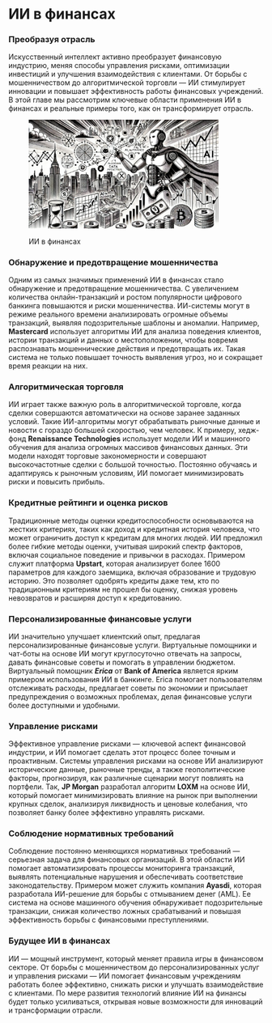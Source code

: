 # ИИ в финансах

### Преобразуя отрасль

Искусственный интеллект активно преобразует финансовую индустрию, меняя способы управления рисками, оптимизации инвестиций и улучшения взаимодействия с клиентами. От борьбы с мошенничеством до алгоритмической торговли — ИИ стимулирует инновации и повышает эффективность работы финансовых учреждений. В этой главе мы рассмотрим ключевые области применения ИИ в финансах и реальные примеры того, как он трансформирует отрасль.

<div align="left">

<figure><img src="../../.gitbook/assets/image (1) (1) (1) (1) (1) (1) (1) (1) (1) (1).png" alt="" width="375"><figcaption><p>ИИ в финансах</p></figcaption></figure>

</div>

### Обнаружение и предотвращение мошенничества

Одним из самых значимых применений ИИ в финансах стало обнаружение и предотвращение мошенничества. С увеличением количества онлайн-транзакций и ростом популярности цифрового банкинга повышаются и риски мошенничества. ИИ-системы могут в режиме реального времени анализировать огромные объемы транзакций, выявляя подозрительные шаблоны и аномалии. Например, **Mastercard** использует алгоритмы ИИ для анализа поведения клиентов, истории транзакций и данных о местоположении, чтобы вовремя распознавать мошеннические действия и предотвращать их. Такая система не только повышает точность выявления угроз, но и сокращает время реакции на них.

### Алгоритмическая торговля

ИИ играет также важную роль в алгоритмической торговле, когда сделки совершаются автоматически на основе заранее заданных условий. Такие ИИ-алгоритмы могут обрабатывать рыночные данные и новости с гораздо большей скоростью, чем человек. К примеру, хедж-фонд **Renaissance Technologies** использует модели ИИ и машинного обучения для анализа огромных массивов финансовых данных. Эти модели находят торговые закономерности и совершают высокочастотные сделки с большой точностью. Постоянно обучаясь и адаптируясь к рыночным условиям, ИИ помогает минимизировать риски и повысить прибыль.

### Кредитные рейтинги и оценка рисков

Традиционные методы оценки кредитоспособности основываются на жестких критериях, таких как доход и кредитная история человека, что может ограничить доступ к кредитам для многих людей. ИИ предложил более гибкие методы оценки, учитывая широкий спектр факторов, включая социальное поведение и привычки в расходах. Примером служит платформа **Upstart**, которая анализирует более 1600 параметров для каждого заемщика, включая образование и трудовую историю. Это позволяет одобрять кредиты даже тем, кто по традиционным критериям не прошел бы оценку, снижая уровень невозвратов и расширяя доступ к кредитованию.

### Персонализированные финансовые услуги

ИИ значительно улучшает клиентский опыт, предлагая персонализированные финансовые услуги. Виртуальные помощники и чат-боты на основе ИИ могут круглосуточно отвечать на запросы, давать финансовые советы и помогать в управлении бюджетом. Виртуальный помощник _**Erica**_ от **Bank of America** является ярким примером использования ИИ в банкинге. Erica помогает пользователям отслеживать расходы, предлагает советы по экономии и присылает предупреждения о возможных проблемах, делая финансовые услуги более доступными и удобными.

### Управление рисками

Эффективное управление рисками — ключевой аспект финансовой индустрии, и ИИ помогает сделать этот процесс более точным и проактивным. Системы управления рисками на основе ИИ анализируют исторические данные, рыночные тренды, а также геополитические факторы, прогнозируя, как различные сценарии могут повлиять на портфели. Так, **JP Morgan** разработал алгоритм **LOXM** на основе ИИ, который помогает минимизировать влияние на рынок при выполнении крупных сделок, анализируя ликвидность и ценовые колебания, что позволяет банку более эффективно управлять рисками.

### Соблюдение нормативных требований

Соблюдение постоянно меняющихся нормативных требований — серьезная задача для финансовых организаций. В этой области ИИ помогает автоматизировать процессы мониторинга транзакций, выявлять потенциальные нарушения и обеспечивать соответствие законодательству. Примером может служить компания **Ayasdi**, которая разработала ИИ-решение для борьбы с отмыванием денег (AML). Ее система на основе машинного обучения обнаруживает подозрительные транзакции, снижая количество ложных срабатываний и повышая эффективность борьбы с финансовыми преступлениями.

### Будущее ИИ в финансах

ИИ — мощный инструмент, который меняет правила игры в финансовом секторе. От борьбы с мошенничеством до персонализированных услуг и управления рисками — ИИ помогает финансовым учреждениям работать более эффективно, снижать риски и улучшать взаимодействие с клиентами. По мере развития технологий влияние ИИ на финансы будет только усиливаться, открывая новые возможности для инноваций и трансформации отрасли.

